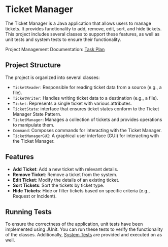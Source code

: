 # Ticket Manager

The Ticket Manager is a Java application that allows users to manage tickets. It provides functionality to add, remove, edit, sort, and hide tickets. This project includes several classes to support these features, as well as unit tests and system tests to ensure their functionality.

Project Management Documentation: [Task Plan](./task-plan.md)

## Project Structure

The project is organized into several classes:

- `TicketReader`: Responsible for reading ticket data from a source (e.g., a file).
- `TicketWriter`: Handles writing ticket data to a destination (e.g., a file).
- `Ticket`: Represents a single ticket with various attributes.
- `TicketState`: interface that ensures ticket states conform to the Ticket Manager State Pattern.
- `TicketManager`: Manages a collection of tickets and provides operations to manipulate them.
- `Command`: Composes commands for interacting with the Ticket Manager.
- `TicketManagerGUI`: A graphical user interface (GUI) for interacting with the Ticket Manager.

## Features

- **Add Ticket**: Add a new ticket with relevant details.
- **Remove Ticket**: Remove a ticket from the system.
- **Edit Ticket**: Modify the details of an existing ticket.
- **Sort Tickets**: Sort the tickets by ticket type.
- **Hide Tickets**: Hide or filter tickets based on specific criteria (e.g., Request or Incident).

## Running Tests

To ensure the correctness of the application, unit tests have been implemented using JUnit. You can run these tests to verify the functionality of the classes.
Additionally, [System Tests](./project-docs/Project%201%20System%20Test.docx) are provided and executed on as well.
